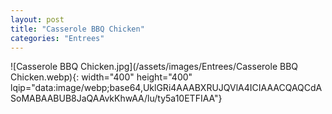 ```yaml
---
layout: post
title: "Casserole BBQ Chicken"
categories: "Entrees"
---
```

![Casserole BBQ Chicken.jpg](/assets/images/Entrees/Casserole BBQ Chicken.webp){: width="400" height="400" lqip="data:image/webp;base64,UklGRi4AAABXRUJQVlA4ICIAAACQAQCdASoMABAABUB8JaQAAvkKhwAA/lu/ty5a10ETFIAA"}

